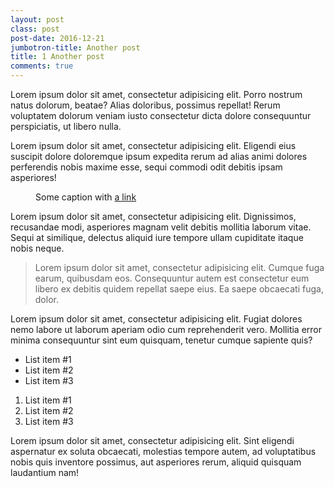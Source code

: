 ```yaml
---
layout: post
class: post
post-date: 2016-12-21
jumbotron-title: Another post
title: 1 Another post
comments: true
---
```


<article>
<p>
	Lorem ipsum dolor sit amet, consectetur adipisicing elit. Porro nostrum natus dolorum, beatae? Alias doloribus, possimus repellat! Rerum voluptatem dolorum veniam iusto consectetur dicta dolore consequuntur perspiciatis, ut libero nulla.
</p>
<p>
	Lorem ipsum dolor sit amet, consectetur adipisicing elit. Eligendi eius suscipit dolore doloremque ipsum expedita rerum ad alias animi dolores perferendis nobis maxime esse, sequi commodi odit debitis ipsam asperiores!
</p>
<figure>
	<img src="/img/posts/2016-12-13-hello-world-img-01.png" alt="">
	<figcaption>
		Some caption with <a href="">a link</a>
	</figcaption>
</figure>
<p>
	Lorem ipsum dolor sit amet, consectetur adipisicing elit. Dignissimos, recusandae modi, asperiores magnam velit debitis mollitia laborum vitae. Sequi at similique, delectus aliquid iure tempore ullam cupiditate itaque nobis neque.
</p>
<blockquote>
	Lorem ipsum dolor sit amet, consectetur adipisicing elit. Cumque fuga earum, quibusdam eos. Consequuntur autem est consectetur eum libero ex debitis quidem repellat saepe eius. Ea saepe obcaecati fuga, dolor.
</blockquote>
<p>
	Lorem ipsum dolor sit amet, consectetur adipisicing elit. Fugiat dolores nemo labore ut laborum aperiam odio cum reprehenderit vero. Mollitia error minima consequuntur sint eum quisquam, tenetur cumque sapiente quis?
</p>
<ul>
	<li>List item #1</li>
	<li>List item #2</li>
	<li>List item #3</li>
</ul>
<ol>
	<li>List item #1</li>
	<li>List item #2</li>
	<li>List item #3</li>
</ol>
<p>
	Lorem ipsum dolor sit amet, consectetur adipisicing elit. Sint eligendi aspernatur ex soluta obcaecati, molestias tempore autem, ad voluptatibus nobis quis inventore possimus, aut asperiores rerum, aliquid quisquam laudantium nam!
</p>
</article>